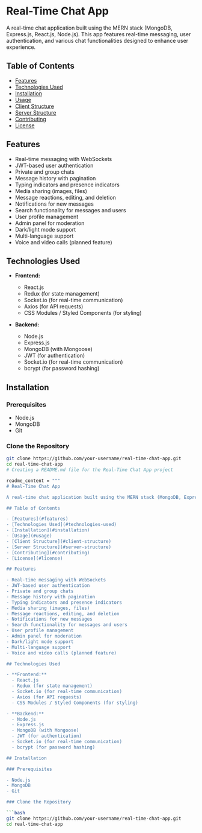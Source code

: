 # Real-Time Chat App

A real-time chat application built using the MERN stack (MongoDB, Express.js, React.js, Node.js). This app features real-time messaging, user authentication, and various chat functionalities designed to enhance user experience.

## Table of Contents

- [Features](#features)
- [Technologies Used](#technologies-used)
- [Installation](#installation)
- [Usage](#usage)
- [Client Structure](#client-structure)
- [Server Structure](#server-structure)
- [Contributing](#contributing)
- [License](#license)

## Features

- Real-time messaging with WebSockets
- JWT-based user authentication
- Private and group chats
- Message history with pagination
- Typing indicators and presence indicators
- Media sharing (images, files)
- Message reactions, editing, and deletion
- Notifications for new messages
- Search functionality for messages and users
- User profile management
- Admin panel for moderation
- Dark/light mode support
- Multi-language support
- Voice and video calls (planned feature)

## Technologies Used

- **Frontend:**

  - React.js
  - Redux (for state management)
  - Socket.io (for real-time communication)
  - Axios (for API requests)
  - CSS Modules / Styled Components (for styling)

- **Backend:**
  - Node.js
  - Express.js
  - MongoDB (with Mongoose)
  - JWT (for authentication)
  - Socket.io (for real-time communication)
  - bcrypt (for password hashing)

## Installation

### Prerequisites

- Node.js
- MongoDB
- Git

### Clone the Repository

````bash
git clone https://github.com/your-username/real-time-chat-app.git
cd real-time-chat-app
# Creating a README.md file for the Real-Time Chat App project

readme_content = """
# Real-Time Chat App

A real-time chat application built using the MERN stack (MongoDB, Express.js, React.js, Node.js). This app features real-time messaging, user authentication, and various chat functionalities designed to enhance user experience.

## Table of Contents

- [Features](#features)
- [Technologies Used](#technologies-used)
- [Installation](#installation)
- [Usage](#usage)
- [Client Structure](#client-structure)
- [Server Structure](#server-structure)
- [Contributing](#contributing)
- [License](#license)

## Features

- Real-time messaging with WebSockets
- JWT-based user authentication
- Private and group chats
- Message history with pagination
- Typing indicators and presence indicators
- Media sharing (images, files)
- Message reactions, editing, and deletion
- Notifications for new messages
- Search functionality for messages and users
- User profile management
- Admin panel for moderation
- Dark/light mode support
- Multi-language support
- Voice and video calls (planned feature)

## Technologies Used

- **Frontend:**
  - React.js
  - Redux (for state management)
  - Socket.io (for real-time communication)
  - Axios (for API requests)
  - CSS Modules / Styled Components (for styling)

- **Backend:**
  - Node.js
  - Express.js
  - MongoDB (with Mongoose)
  - JWT (for authentication)
  - Socket.io (for real-time communication)
  - bcrypt (for password hashing)

## Installation

### Prerequisites

- Node.js
- MongoDB
- Git

### Clone the Repository

```bash
git clone https://github.com/your-username/real-time-chat-app.git
cd real-time-chat-app
````
